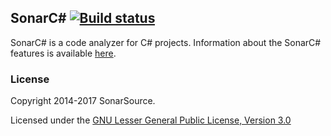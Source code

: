 ## SonarC# [![Build status](https://ci.appveyor.com/api/projects/status/jkq9jl39q569y4jh/branch/master?svg=true)](https://ci.appveyor.com/project/SonarSource/sonar-csharp/branch/master)

SonarC# is a code analyzer for C# projects. Information about the SonarC# features is available [here](https://www.sonarsource.com/why-us/products/languages/csharp.html).

### License

Copyright 2014-2017 SonarSource.

Licensed under the [GNU Lesser General Public License, Version 3.0](http://www.gnu.org/licenses/lgpl.txt)